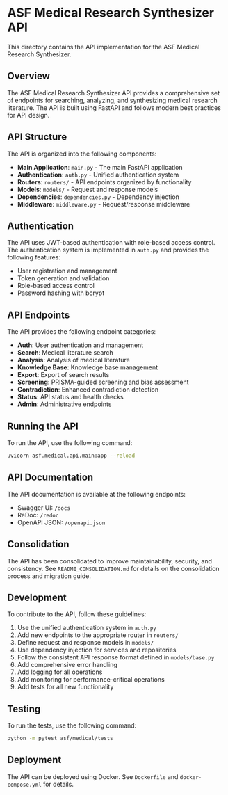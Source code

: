 # ASF Medical Research Synthesizer API

This directory contains the API implementation for the ASF Medical Research Synthesizer.

## Overview

The ASF Medical Research Synthesizer API provides a comprehensive set of endpoints for searching, analyzing, and synthesizing medical research literature. The API is built using FastAPI and follows modern best practices for API design.

## API Structure

The API is organized into the following components:

- **Main Application**: `main.py` - The main FastAPI application
- **Authentication**: `auth.py` - Unified authentication system
- **Routers**: `routers/` - API endpoints organized by functionality
- **Models**: `models/` - Request and response models
- **Dependencies**: `dependencies.py` - Dependency injection
- **Middleware**: `middleware.py` - Request/response middleware

## Authentication

The API uses JWT-based authentication with role-based access control. The authentication system is implemented in `auth.py` and provides the following features:

- User registration and management
- Token generation and validation
- Role-based access control
- Password hashing with bcrypt

## API Endpoints

The API provides the following endpoint categories:

- **Auth**: User authentication and management
- **Search**: Medical literature search
- **Analysis**: Analysis of medical literature
- **Knowledge Base**: Knowledge base management
- **Export**: Export of search results
- **Screening**: PRISMA-guided screening and bias assessment
- **Contradiction**: Enhanced contradiction detection
- **Status**: API status and health checks
- **Admin**: Administrative endpoints

## Running the API

To run the API, use the following command:

```bash
uvicorn asf.medical.api.main:app --reload
```

## API Documentation

The API documentation is available at the following endpoints:

- Swagger UI: `/docs`
- ReDoc: `/redoc`
- OpenAPI JSON: `/openapi.json`

## Consolidation

The API has been consolidated to improve maintainability, security, and consistency. See `README_CONSOLIDATION.md` for details on the consolidation process and migration guide.

## Development

To contribute to the API, follow these guidelines:

1. Use the unified authentication system in `auth.py`
2. Add new endpoints to the appropriate router in `routers/`
3. Define request and response models in `models/`
4. Use dependency injection for services and repositories
5. Follow the consistent API response format defined in `models/base.py`
6. Add comprehensive error handling
7. Add logging for all operations
8. Add monitoring for performance-critical operations
9. Add tests for all new functionality

## Testing

To run the tests, use the following command:

```bash
python -m pytest asf/medical/tests
```

## Deployment

The API can be deployed using Docker. See `Dockerfile` and `docker-compose.yml` for details.
